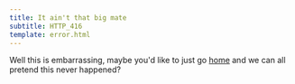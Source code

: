 ```yaml
---
title: It ain't that big mate
subtitle: HTTP_416
template: error.html
---
```


Well this is embarrassing, maybe you'd like to just go [home](/) and we can all pretend
this never happened?
